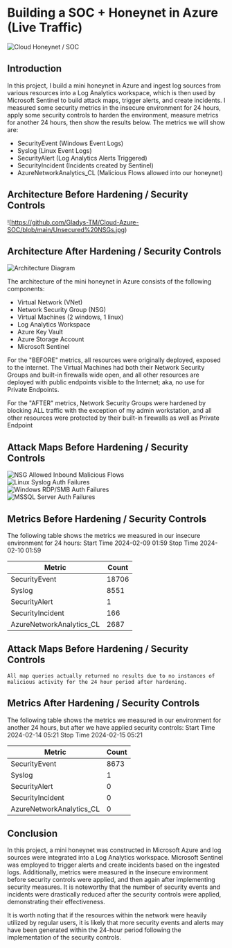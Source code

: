 # Building a SOC + Honeynet in Azure (Live Traffic)
![Cloud Honeynet / SOC](https://github.com/Gladys-TM/Cloud-Azure-SOC/blob/main/Honeynet%20proj.jpg)

## Introduction

In this project, I build a mini honeynet in Azure and ingest log sources from various resources into a Log Analytics workspace, which is then used by Microsoft Sentinel to build attack maps, trigger alerts, and create incidents. I measured some security metrics in the insecure environment for 24 hours, apply some security controls to harden the environment, measure metrics for another 24 hours, then show the results below. The metrics we will show are:

- SecurityEvent (Windows Event Logs)
- Syslog (Linux Event Logs)
- SecurityAlert (Log Analytics Alerts Triggered)
- SecurityIncident (Incidents created by Sentinel)
- AzureNetworkAnalytics_CL (Malicious Flows allowed into our honeynet)

## Architecture Before Hardening / Security Controls
![https://github.com/Gladys-TM/Cloud-Azure-SOC/blob/main/Unsecured%20NSGs.jpg)

## Architecture After Hardening / Security Controls
![Architecture Diagram](https://github.com/Gladys-TM/Cloud-Azure-SOC/blob/main/Secure%20NSGs.jpg)

The architecture of the mini honeynet in Azure consists of the following components:

- Virtual Network (VNet)
- Network Security Group (NSG)
- Virtual Machines (2 windows, 1 linux)
- Log Analytics Workspace
- Azure Key Vault
- Azure Storage Account
- Microsoft Sentinel

For the "BEFORE" metrics, all resources were originally deployed, exposed to the internet. The Virtual Machines had both their Network Security Groups and built-in firewalls wide open, and all other resources are deployed with public endpoints visible to the Internet; aka, no use for Private Endpoints.

For the "AFTER" metrics, Network Security Groups were hardened by blocking ALL traffic with the exception of my admin workstation, and all other resources were protected by their built-in firewalls as well as Private Endpoint

## Attack Maps Before Hardening / Security Controls
![NSG Allowed Inbound Malicious Flows](https://github.com/Gladys-TM/Cloud-Azure-SOC/blob/main/nsg-malicious-allowed-in-before.jpg)<br>
![Linux Syslog Auth Failures](https://github.com/Gladys-TM/Cloud-Azure-SOC/blob/main/linux-ssh-auth-fail-before.jpg)<br>
![Windows RDP/SMB Auth Failures](https://github.com/Gladys-TM/Cloud-Azure-SOC/blob/main/windows-rdp-auth-fail-before.jpg)<br>
![MSSQL Server Auth Failures](https://github.com/Gladys-TM/Cloud-Azure-SOC/blob/main/mssql-auth-fail-before.jpg)<br>

## Metrics Before Hardening / Security Controls

The following table shows the metrics we measured in our insecure environment for 24 hours:
Start Time 2024-02-09 01:59
Stop Time 2024-02-10  01:59

| Metric                   | Count
| ------------------------ | -----
| SecurityEvent            | 18706
| Syslog                   | 8551
| SecurityAlert            | 1
| SecurityIncident         | 166
| AzureNetworkAnalytics_CL | 2687

## Attack Maps Before Hardening / Security Controls

```All map queries actually returned no results due to no instances of malicious activity for the 24 hour period after hardening.```

## Metrics After Hardening / Security Controls

The following table shows the metrics we measured in our environment for another 24 hours, but after we have applied security controls:
Start Time 2024-02-14 05:21
Stop Time	2024-02-15  05:21

| Metric                   | Count
| ------------------------ | -----
| SecurityEvent            | 8673
| Syslog                   | 1
| SecurityAlert            | 0
| SecurityIncident         | 0
| AzureNetworkAnalytics_CL | 0

## Conclusion

In this project, a mini honeynet was constructed in Microsoft Azure and log sources were integrated into a Log Analytics workspace. Microsoft Sentinel was employed to trigger alerts and create incidents based on the ingested logs. Additionally, metrics were measured in the insecure environment before security controls were applied, and then again after implementing security measures. It is noteworthy that the number of security events and incidents were drastically reduced after the security controls were applied, demonstrating their effectiveness.

It is worth noting that if the resources within the network were heavily utilized by regular users, it is likely that more security events and alerts may have been generated within the 24-hour period following the implementation of the security controls.
